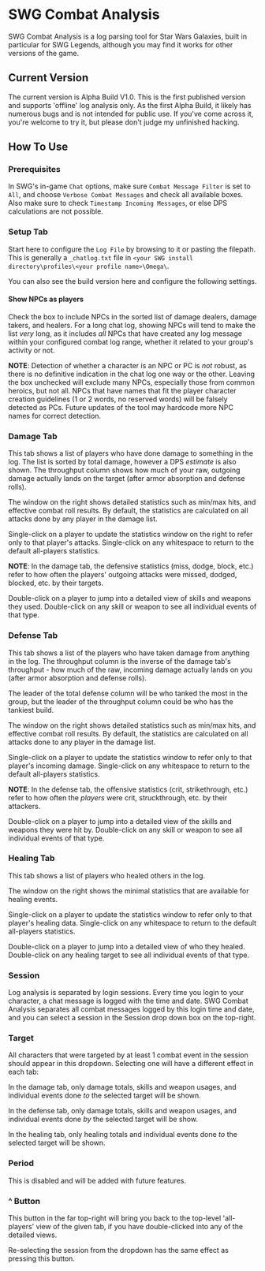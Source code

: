 # SWG Combat Analysis

SWG Combat Analysis is a log parsing tool for Star Wars Galaxies, built in particular for SWG Legends, although you may find it works for other versions of the game.

## Current Version

The current version is Alpha Build V1.0. This is the first published version and supports 'offline' log analysis only. As the first Alpha Build, it likely has numerous bugs and is not intended for public use. If you've come across it, you're welcome to try it, but please don't judge my unfinished hacking.

## How To Use

### Prerequisites

In SWG's in-game `Chat` options, make sure `Combat Message Filter` is set to `All`, and choose `Verbose Combat Messages` and check all available boxes. Also make sure to check `Timestamp Incoming Messages`, or else DPS calculations are not possible.

### Setup Tab

Start here to configure the `Log File` by browsing to it or pasting the filepath. This is generally a `_chatlog.txt` file in `<your SWG install directory\profiles\<your profile name>\Omega\`.

You can also see the build version here and configure the following settings.

#### Show NPCs as players

Check the box to include NPCs in the sorted list of damage dealers, damage takers, and healers. For a long chat log, showing NPCs will tend to make the list *very* long, as it includes *all* NPCs that have created any log message within your configured combat log range, whether it related to your group's activity or not.

__NOTE__: Detection of whether a character is an NPC or PC is *not* robust, as there is no definitive indication in the chat log one way or the other. Leaving the box unchecked will exclude many NPCs, especially those from common heroics, but not all. NPCs that have names that fit the player character creation guidelines (1 or 2 words, no reserved words) will be falsely detected as PCs. Future updates of the tool may hardcode more NPC names for correct detection.

### Damage Tab

This tab shows a list of players who have done damage to something in the log. The list is sorted by total damage, however a DPS *estimate* is also shown. The throughput column shows how much of your raw, outgoing damage actually lands on the target (after armor absorption and defense rolls).

The window on the right shows detailed statistics such as min/max hits, and effective combat roll results. By default, the statistics are calculated on all attacks done by any player in the damage list.

Single-click on a player to update the statistics window on the right to refer only to that player's attacks. Single-click on any whitespace to return to the default all-players statistics.

__NOTE__: In the damage tab, the defensive statistics (miss, dodge, block, etc.) refer to how often the players' outgoing attacks were missed, dodged, blocked, etc. by their targets.

Double-click on a player to jump into a detailed view of skills and weapons they used. Double-click on any skill or weapon to see all individual events of that type.

### Defense Tab

This tab shows a list of the players who have taken damage from anything in the log. The throughput column is the inverse of the damage tab's throughput - how much of the raw, incoming damage actually lands on you (after armor absorption and defense rolls).

The leader of the total defense column will be who tanked the most in the group, but the leader of the throughput column could be who has the tankiest build.

The window on the right shows detailed statistics such as min/max hits, and effective combat roll results. By default, the statistics are calculated on all attacks done to any player in the damage list.

Single-click on a player to update the statistics window to refer only to that player's incoming damage. Single-click on any whitespace to return to the default all-players statistics.

__NOTE__: In the defense tab, the offensive statistics (crit, strikethrough, etc.) refer to how often the *players* were crit, struckthrough, etc. by their attackers.

Double-click on a player to jump into a detailed view of the skills and weapons they were hit by. Double-click on any skill or weapon to see all individual events of that type.

### Healing Tab

This tab shows a list of players who healed others in the log.

The window on the right shows the minimal statistics that are available for healing events.

Single-click on a player to update the statistics window to refer only to that player's healing data. Single-click on any whitespace to return to the default all-players statistics.

Double-click on a player to jump into a detailed view of who they healed. Double-click on any healing target to see all individual events of that type.

### Session

Log analysis is separated by login sessions. Every time you login to your character, a chat message is logged with the time and date. SWG Combat Analysis separates all combat messages logged by this login time and date, and you can select a session in the Session drop down box on the top-right.

### Target

All characters that were targeted by at least 1 combat event in the session should appear in this dropdown. Selecting one will have a different effect in each tab:

In the damage tab, only damage totals, skills and weapon usages, and individual events done *to* the selected target will be shown.

In the defense tab, only damage totals, skills and weapon usages, and individual events done *by* the selected target will be show.

In the healing tab, only healing totals and individual events done *to* the selected target will be shown.

### Period

This is disabled and will be added with future features.

### ^ Button

This button in the far top-right will bring you back to the top-level 'all-players' view of the given tab, if you have double-clicked into any of the detailed views.

Re-selecting the session from the dropdown has the same effect as pressing this button.
